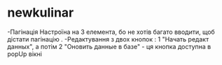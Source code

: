 # newkulinar
-Пагінація Настроїна на 3 елемента, бо не хотів багато вводити, щоб дістати пагінацію . 
-Редактування з двох кнопок : 1 "Начать редакт данных", а потім 2 "Оновить данные в базе" - ця кнопка доступна в popUp вікні

